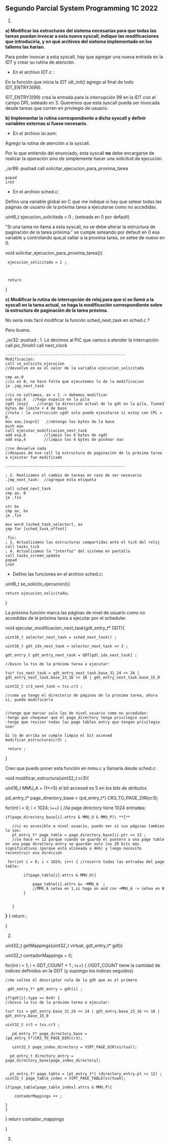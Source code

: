 ## Segundo Parcial System Programming 1C 2022

1) 

**a) Modificar las estructuras del sistema necesarias para que todas las tareas puedan invocar a esta nueva syscall, indique las modificaciones que introduciría, y en qué archivos del sistema implementado en los talleres las harían.**

Para poder invocar a esta syscall, hay que agregar una nueva entrada en la IDT y crear su rutina de atención.

- En el archivo IDT.c :

En la función que inicia la IDT *idt_init()* agrego al final de todo IDT_ENTRY3(99).

IDT_ENTRY3(99) crea la entrada para la interrupción 99 en la IDT con el campo DPL seteado en 3.
Queremos que esta syscall pueda ser invocada desde tareas que corren en privilegio de usuario.

**b) Implementar la rutina correspondiente a dicha syscall y definir variables externas si fuese necesario.**
- En el archivo isr.asm:

Agrego la rutina de atención a la syscall.

Por lo que entiendo del enunciado, esta syscall **no** debe encargarse de realizar la operación sino de simplemente hacer una solicitud de ejecución.

_isr99:
	pushad
	call solicitar_ejecucion_para_proxima_tarea
	
	popad
	iret
	

- En el archivo sched.c:

Defino una variable global en C que me indique si hay que setear todas las páginas de usuario de la próxima tarea a ejecutarse como no accedidas.

uint8_t ejecucion_solicitada = 0 ; (seteada en 0 por default)

"Si una tarea no llama a esta syscall, no se debe alterar la estructura de paginación de la tarea próxima." se cumple seteando por default en 0 esa variable y controlando que,al saltar a la proxima tarea, se setee de nuevo en 0.

void solicitar_ejecucion_para_proxima_tarea(){

     ejecucion_solicitada = 1 ;
	


     return

}


**c) Modificar la rutina de interrupción de reloj para que si se llamó a la syscall en la tarea actual, se haga la modificación correspondiente sobre la estructura de paginación de la tarea próxima.**

No seria más facil modificar la función sched_next_task en sched.c ?

Pero bueno.

_isr32:
    pushad
    ; 1. Le decimos al PIC que vamos a atender la interrupción
    call pic_finish1
    call next_clock
    
    -----------------------------------------------------
    Modificacion: 
    call se_solicito_ejecucion
    //devuelve en ax el valor de la variable ejecucion_solicitada
    
    cmp ax,0
    //si es 0, no hace falta que ejecutemos lo de la modificacion
    je .jmp_next_task
    
    //si no saltamos, ax = 1 -> debemos modificar
    sub esp,6   //hago espacio en la pila
    sgdt [esp]    //cargo la dirección actual de la gdt en la pila. Tiene2 bytes de limite + 4 de base
    //nota : la instrucción sgdt solo puede ejecutarse si estoy con CPL = 0.
    mov eax,[esp+2]   //obtengo los bytes de la base
    push eax
    call ejecutar_modificacion_next_task
    add esp,6        //limpio los 6 bytes de sgdt
    add esp,4        //limpio los 4 bytes de pushear eax
    
    //no devuelve nada
    //despues de ese call la estructura de paginación de la próxima tarea a ejecutar fue modificado
    
    -----------------------------------------------------

    ; 2. Realizamos el cambio de tareas en caso de ser necesario
    .jmp_next_task:  //agregue esta etiqueta
    
    call sched_next_task
    cmp ax, 0
    je .fin

    str bx
    cmp ax, bx
    je .fin

    mov word [sched_task_selector], ax
    jmp far [sched_task_offset]

    .fin:
    ; 3. Actualizamos las estructuras compartidas ante el tick del reloj
    call tasks_tick
    ; 4. Actualizamos la "interfaz" del sistema en pantalla
    call tasks_screen_update
    popad
    iret      



- Defino las funciones en el archivo sched.c:

uint8_t se_solicito_ejecucion(){

    return ejecucion_solicitada;

}

La próxima función marca las páginas de nivel de usuario como no accedidas de la próxima tarea a ejecutar por el scheduler.

void ejecutar_modificacion_next_task(gdt_entry_t* GDT){


	uint16_t selector_next_task = sched_next_task() ;
	
	uint16_t gdt_idx_next_task = selector_next_task >> 3 ; 
	
	gdt_entry_t gdt_entry_next_task = GDT[gdt_idx_next_task] ;
	
	//busco la tss de la próxima tarea a ejecutar:

	tss* tss_next_task = gdt_entry_next_task.base_31_24 << 24 | gdt_entry_next_task.base_23_16 << 16 | gdt_entry_next_task.base_15_0
	
	uint32_t cr3_next_task = tss.cr3 ;
	
	//como ya tengo el directorio de páginas de la próxima tarea, ahora si, puedo modificarlo
	
	
	//tengo que marcar solo las de nivel usuario como no accedidas: 
	-tengo que chequear que el page_directory tenga privilegio user
	-tengo que revisar todas las page tables entry que tengan privilegio user
	
	Si lo de arriba se cumple limpio el bit accesed 
	modificar_estructura(cr3) ;
	
	 return ;
}

Creo que puedo poner esta función en mmu.c y llamarla desde sched.c: 

void modificar_estructura(uint32_t cr3){
    
   uint16_t MMU_A = (1<<5) el bit accesed es 5 en los bits de atributos
   
   pd_entry_t* page_directory_base = (pd_entry_t*) CR3_TO_PAGE_DIR(cr3);
   
   
   
   for(int i = 0; i < 1024; i++) {  //la page directory tiene 1024 entradas:
   
   	if(page_directory_base[i].attrs & MMU_U & MMU_P)\ **{**
   	
   	   //si es accesible a nivel usuario, puedo ver si sus páginas tambien lo son:
	   pt_entry_t* page_table = page_directory_base[i].ptr << 12 ; 
	   //se hace << 12 porque cuando se guarda el puntero a una page table en una page directory entry se guardan solo los 20 bits más significativos (porque está alineada a 4kb) y luego necesito reconstruir esa dirección

	 for(int i = 0; i < 1024; i++) { //recorro todas las entradas del page table:
          
          	if(page_table[i].attrs & MMU_U){
          	  
          		page_table[i].attrs &= ¬MMU_A  ;
          		//MMU_A setea en 1,si hago un and con ¬MMU_A -> setea en 0
          	}
          	
   	
   	   }
   
   
   **}**
   }
   return ;
   
}




2) 

uint32_t getMappings(uint32_t virtual, gdt_entry_t* gdt){

   uint32_t contadorMappings = 0;  
  
   for(int i = 1; i < GDT_COUNT + 1 ; i++) {
    //GDT_COUNT tiene la cantidad de indices definidos en la GDT (y supongo los indices seguidos)
   
    //me salteo el descriptor nulo de la gdt que es el primero
   
     gdt_entry_t* gdt_entry = gdt[i] ;
	 
	if(gdt[i].type == 0x9) {
	//busco la tss de la próxima tarea a ejecutar:
       
	tss* tss = gdt_entry.base_31_24 << 24 | gdt_entry.base_23_16 << 16 | gdt_entry.base_15_0
	
	uint32_t cr3 = tss.cr3 ;
   
       pd_entry_t* page_directory_base = (pd_entry_t*)CR3_TO_PAGE_DIR(cr3);  
  
       uint32_t page_index_directory = VIRT_PAGE_DIR(virtual);   

      pd_entry_t directory_entry = page_directory_base[page_index_directory];
      
     
      pt_entry_t* page_table = (pt_entry_t*) (directory_entry.pt << 12) ;  
    uint32_t page_table_index = VIRT_PAGE_TABLE(virtuañ); 
  
    if(page_table[page_table_index].attrs & MMU_P){
    
    	contadorMappings ++ ;
    
    }
    }


   }
   return contador_mappings

}

3)
































